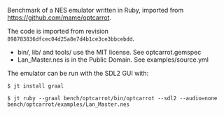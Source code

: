 Benchmark of a NES emulator written in Ruby, imported from https://github.com/mame/optcarrot.

The code is imported from revision `898783836dfcec04d25a8e7d4b1ce3ce3bbcebdd`.

* bin/, lib/ and tools/ use the MIT license.
  See optcarrot.gemspec
* Lan_Master.nes is in the Public Domain.
  See examples/source.yml

The emulator can be run with the SDL2 GUI with:
```
$ jt install graal

$ jt ruby --graal bench/optcarrot/bin/optcarrot --sdl2 --audio=none bench/optcarrot/examples/Lan_Master.nes
```

